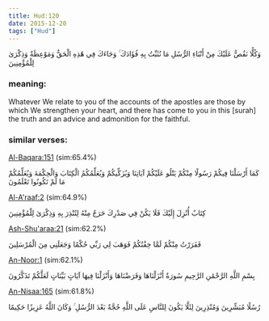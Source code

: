 ```yaml
---
title: Hud:120
date: 2015-12-20
tags: ["Hud"]
---
```

وَكُلًّا نَقُصُّ عَلَيْكَ مِنْ أَنْبَاءِ الرُّسُلِ مَا نُثَبِّتُ بِهِ فُؤَادَكَ ۚ وَجَاءَكَ فِي هَٰذِهِ الْحَقُّ وَمَوْعِظَةٌ وَذِكْرَىٰ لِلْمُؤْمِنِينَ
### meaning: 
Whatever We relate to you of the accounts of the apostles are those by which We strengthen your heart, and there has come to you in this [surah] the truth and an advice and admonition for the faithful.
### similar verses: 

[Al-Baqara:151](/2/151) (sim:65.4%)

كَمَا أَرْسَلْنَا فِيكُمْ رَسُولًا مِنْكُمْ يَتْلُو عَلَيْكُمْ آيَاتِنَا وَيُزَكِّيكُمْ وَيُعَلِّمُكُمُ الْكِتَابَ وَالْحِكْمَةَ وَيُعَلِّمُكُمْ مَا لَمْ تَكُونُوا تَعْلَمُونَ

[Al-A'raaf:2](/7/2) (sim:64.9%)

كِتَابٌ أُنْزِلَ إِلَيْكَ فَلَا يَكُنْ فِي صَدْرِكَ حَرَجٌ مِنْهُ لِتُنْذِرَ بِهِ وَذِكْرَىٰ لِلْمُؤْمِنِينَ

[Ash-Shu'araa:21](/26/21) (sim:62.2%)

فَفَرَرْتُ مِنْكُمْ لَمَّا خِفْتُكُمْ فَوَهَبَ لِي رَبِّي حُكْمًا وَجَعَلَنِي مِنَ الْمُرْسَلِينَ

[An-Noor:1](/24/1) (sim:62.1%)

بِسْمِ اللَّهِ الرَّحْمَٰنِ الرَّحِيمِ سُورَةٌ أَنْزَلْنَاهَا وَفَرَضْنَاهَا وَأَنْزَلْنَا فِيهَا آيَاتٍ بَيِّنَاتٍ لَعَلَّكُمْ تَذَكَّرُونَ

[An-Nisaa:165](/4/165) (sim:61.8%)

رُسُلًا مُبَشِّرِينَ وَمُنْذِرِينَ لِئَلَّا يَكُونَ لِلنَّاسِ عَلَى اللَّهِ حُجَّةٌ بَعْدَ الرُّسُلِ ۚ وَكَانَ اللَّهُ عَزِيزًا حَكِيمًا
